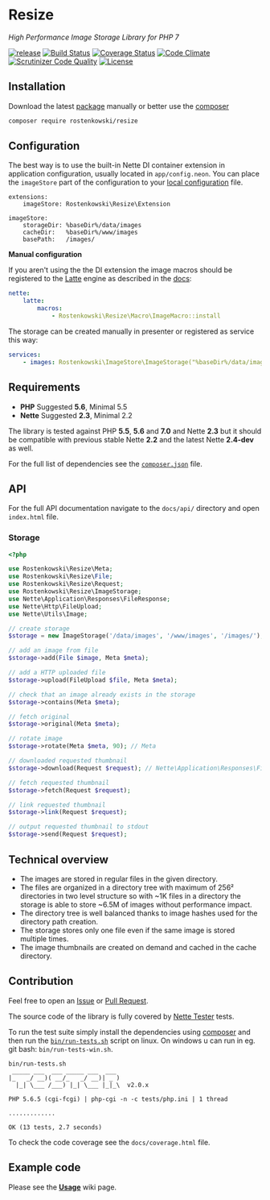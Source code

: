 # Resize

*High Performance Image Storage Library for PHP 7*

[![release](http://github-release-version.herokuapp.com/github/rostenkowski/resize/release.svg?style=flat)](https://github.com/rostenkowski/imagestore/releases/latest)
[![Build Status](https://travis-ci.org/rostenkowski/resize.svg?branch=master)](https://travis-ci.org/rostenkowski/imagestore)
[![Coverage Status](https://coveralls.io/repos/github/rostenkowski/resize/badge.svg)](https://coveralls.io/github/rostenkowski/imagestore)
[![Code Climate](https://codeclimate.com/github/rostenkowski/resize/badges/gpa.svg)](https://codeclimate.com/github/rostenkowski/imagestore)
[![Scrutinizer Code Quality](https://scrutinizer-ci.com/g/rostenkowski/resize/badges/quality-score.png?b=master)](https://scrutinizer-ci.com/g/rostenkowski/resize/?branch=master)
[![License](https://img.shields.io/badge/license-New%20BSD-blue.svg)](https://github.com/rostenkowski/resize/blob/master/LICENSE)



## Installation

Download the latest [package](https://github.com/rostenkowski/resize/releases) manually
or better use the [composer](https://getcomposer.org/doc/00-intro.md#globally)

```bash
composer require rostenkowski/resize
```

## Configuration

The best way is to use the built-in Nette DI container extension in application configuration, usually located in `app/config.neon`. You can place the `imageStore` part of the configuration to your [local configuration](https://github.com/nette/sandbox/tree/master/app/config) file. 
```neon
extensions:
    imageStore: Rostenkowski\Resize\Extension

imageStore:
    storageDir: %baseDir%/data/images
    cacheDir:   %baseDir%/www/images
    basePath:   /images/
```

**Manual configuration**

If you aren't using the the DI extension the image macros should be registered to the [Latte](https://latte.nette.org/) engine as described in the [docs](https://doc.nette.org/en/2.2/configuring#toc-latte):
```yml
nette:
    latte:
        macros:
            - Rostenkowski\Resize\Macro\ImageMacro::install
```
The storage can be created manually in presenter or registered as service this way:
```yaml
services:
    - images: Rostenkowski\ImageStore\ImageStorage("%baseDir%/data/images", "%baseDir%/www/images", "/images/")
```   

## Requirements 
- **PHP** Suggested **5.6**, Minimal 5.5
- **Nette** Suggested **2.3**, Minimal 2.2

The library is tested against PHP **5.5**, **5.6** and **7.0** and Nette **2.3** but it should be compatible with previous stable Nette **2.2** and the latest Nette **2.4-dev** as well.

For the full list of dependencies see the [`composer.json`](https://github.com/rostenkowski/resize/blob/master/composer.json) file.

## API 

For the full API documentation navigate to the `docs/api/` directory and open `index.html` file.

### Storage

```php
<?php

use Rostenkowski\Resize\Meta;
use Rostenkowski\Resize\File;
use Rostenkowski\Resize\Request;
use Rostenkowski\Resize\ImageStorage;
use Nette\Application\Responses\FileResponse;
use Nette\Http\FileUpload;
use Nette\Utils\Image;

// create storage
$storage = new ImageStorage('/data/images', '/www/images', '/images/');

// add an image from file
$storage->add(File $image, Meta $meta);

// add a HTTP uploaded file
$storage->upload(FileUpload $file, Meta $meta);

// check that an image already exists in the storage
$storage->contains(Meta $meta);

// fetch original
$storage->original(Meta $meta);

// rotate image
$storage->rotate(Meta $meta, 90); // Meta

// downloaded requested thumbnail
$storage->download(Request $request); // Nette\Application\Responses\FileResponse

// fetch requested thumbnail
$storage->fetch(Request $request);

// link requested thumbnail
$storage->link(Request $request);

// output requested thumbnail to stdout
$storage->send(Request $request);
```

## Technical overview
- The images are stored in regular files in the given directory.
- The files are organized in a directory tree with maximum of 256² directories in two level structure so with ~1K files in a directory the storage is able to store ~6.5M of images without performance impact.
- The directory tree is well balanced thanks to image hashes used for the directory path creation.
- The storage stores only one file even if the same image is stored multiple times.
- The image thumbnails are created on demand and cached in the cache directory.

## Contribution

Feel free to open an [Issue](https://github.com/rostenkowski/resize/issues) or [Pull Request](https://github.com/rostenkowski/imagestore/pulls).

The source code of the library is fully covered by [Nette Tester](https://tester.nette.org/) tests.

To run the test suite simply install the dependencies
using [composer](https://getcomposer.org/doc/00-intro.md#globally) and then run the [`bin/run-tests.sh`](bin/run-tests.sh) script on linux. On windows u can run in eg. git bash: `bin/run-tests-win.sh`.

```
bin/run-tests.sh
 _____ ___  ___ _____ ___  ___
|_   _/ __)( __/_   _/ __)| _ )
  |_| \___ /___) |_| \___ |_|_\  v2.0.x

PHP 5.6.5 (cgi-fcgi) | php-cgi -n -c tests/php.ini | 1 thread

.............

OK (13 tests, 2.7 seconds)
```

To check the code coverage see the `docs/coverage.html` file.

## Example code 

Please see the [**Usage**](https://github.com/rostenkowski/resize/wiki/usage) wiki page.

